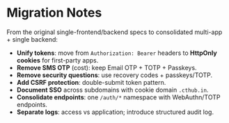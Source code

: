 # Migration Notes

From the original single-frontend/backend specs to consolidated multi-app + single backend:

- **Unify tokens**: move from `Authorization: Bearer` headers to **HttpOnly cookies** for first-party apps.
- **Remove SMS OTP** (cost): keep Email OTP + TOTP + Passkeys.
- **Remove security questions**: use recovery codes + passkeys/TOTP.
- **Add CSRF protection**: double-submit token pattern.
- **Document SSO** across subdomains with cookie domain `.cthub.in`.
- **Consolidate endpoints**: one `/auth/*` namespace with WebAuthn/TOTP endpoints.
- **Separate logs**: access vs application; introduce structured audit log.
